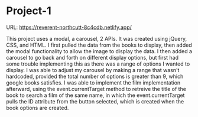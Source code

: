 # Project-1
URL: https://reverent-northcutt-8c4cdb.netlify.app/

This project uses a modal, a carousel, 2 APIs. It was created using jQuery, CSS, and HTML. I first pulled the data from the books to display, then added the modal functionality to allow the image to display the data. I then added a carousel to go back and forth on different display options, but first had some trouble implementing this as there was a range of options I wanted to display. I was able to adjust my carousel by making a range that wasn't hardcoded, provided the total number of options is greater than 9, which google books satisfies. I was able to implement the film implementation afterward, using the event.currentTarget method to retreive the title of the book to search a film of the same name, in which the event.currentTarget pulls the ID attribute from the button selected, which is created when the book options are created.
